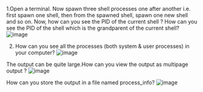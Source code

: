 1.Open a terminal. Now spawn three shell processes one after another i.e. first spawn one shell, then from the spawned shell, spawn one new shell and so on. Now, how can you see the PID of the current shell ? How can you see the PID of the shell which is the grandparent of the current shell?
   ![image](https://github.com/Pandi0906/Linux_Training_Program_Assignments/assets/65610375/2be485f2-13ce-441a-9ee2-6a02c622b6d6)

2. How can you see all the processes (both system & user processes) in your computer?
 ![image](https://github.com/Pandi0906/Linux_Training_Program_Assignments/assets/65610375/992ba0ef-4b3c-4966-8ff1-9758648db292)
 
The output can be quite large.How can you view the output as multipage output ? 
![image](https://github.com/Pandi0906/Linux_Training_Program_Assignments/assets/65610375/8c267eeb-e826-4239-b6da-456c2ca34a35)


How can you store the output in a file named process_info?
![image](https://github.com/Pandi0906/Linux_Training_Program_Assignments/assets/65610375/8f311eb5-c2ce-4d57-9e45-2f2f1ed7f8f9)

